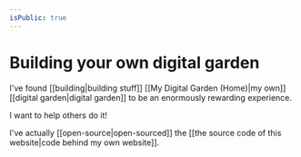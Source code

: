 ```yaml
---
isPublic: true
---
```


# Building your own digital garden

I've found [[building|building stuff]] [[My Digital Garden (Home)|my own]] [[digital garden|digital garden]] to be an enormously rewarding experience.

I want to help others do it!

I've actually [[open-source|open-sourced]] the [[the source code of this website|code behind my own website]].